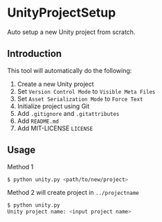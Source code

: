 # UnityProjectSetup
Auto setup a new Unity project from scratch.

## Introduction
This tool will automatically do the following:

1. Create a new Unity project
2. Set `Version Control Mode` to `Visible Meta Files`
3. Set `Asset Serialization Mode` to `Force Text`
4. Initialize project using Git
5. Add `.gitignore` and `.gitattributes`
6. Add `README.md`
7. Add MIT-LICENSE `LICENSE`

## Usage
Method 1
```sh
$ python unity.py <path/to/new/project>
```

Method 2 will create project in `../projectname`
```sh
$ python unity.py
Unity project name: <input project name>
```
